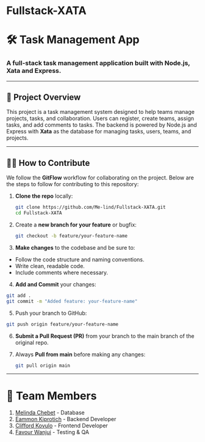 # Fullstack-XATA
# 🛠 Task Management App

### A full-stack task management application built with Node.js, Xata and Express.

---

## 🚀 **Project Overview**

This project is a task management system designed to help teams manage projects, tasks, and collaboration. 
Users can register, create teams, assign tasks, and add comments to tasks.
The backend is powered by Node.js and Express with **Xata** as the database for managing tasks, users, teams, and projects.

---

## 🧑‍💻 **How to Contribute**

We follow the **GitFlow** workflow for collaborating on the project. Below are the steps to follow for contributing to this repository:
   
1. **Clone the repo** locally:
   
   ```bash
   git clone https://github.com/Me-lind/Fullstack-XATA.git
   cd Fullstack-XATA

2. Create a **new branch for your feature** or bugfix:
   
   ```bash
   git checkout -b feature/your-feature-name
   
3. **Make changes** to the codebase and be sure to:
- Follow the code structure and naming conventions.
- Write clean, readable code.
- Include comments where necessary.

4. **Add and Commit** your changes:
   
```bash
git add .
git commit -m "Added feature: your-feature-name"
```
5. Push your branch to GitHub:

```bash
git push origin feature/your-feature-name
```
6. **Submit a Pull Request (PR)** from your branch to the main branch of the original repo.

7. Always **Pull from main** before making any changes:
   ```bash
   git pull origin main
   ```
   
---
# 👥 Team Members
1. [Melinda Chebet](https://github.com/Me-lind) - Database   
2. [Eammon Kiprotich](https://github.com/craizytech) - Backend Developer  
3. [Clifford Kovulo](https://github.com/CliffordKovulo) - Frontend Developer  
4. [Favour Wanjui](https://github.com/wanjuifavour) - Testing & QA  
